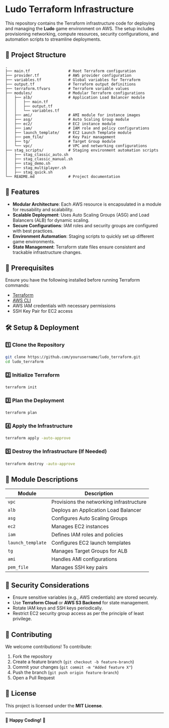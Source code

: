 # Ludo Terraform Infrastructure

This repository contains the Terraform infrastructure code for deploying and managing the **Ludo** game environment on AWS. The setup includes provisioning networking, compute resources, security configurations, and automation scripts to streamline deployments.

## 🚀 Project Structure

```plaintext
.
├── main.tf                 # Root Terraform configuration
├── provider.tf             # AWS provider configuration
├── variables.tf            # Global variables for Terraform
├── output.tf               # Terraform output definitions
├── terraform.tfvars        # Terraform variable values
├── modules/                # Modular Terraform configurations
│   ├── alb/                # Application Load Balancer module
│   │   ├── main.tf
│   │   ├── output.tf
│   │   └── variables.tf
│   ├── ami/                # AMI module for instance images
│   ├── asg/                # Auto Scaling Group module
│   ├── ec2/                # EC2 instance module
│   ├── iam/                # IAM role and policy configurations
│   ├── launch_template/    # EC2 Launch Template module
│   ├── pem_file/           # Key Pair management
│   ├── tg/                 # Target Group module
│   └── vpc/                # VPC and networking configurations
├── stag_scripts/           # Staging environment automation scripts
│   ├── stag_classic_auto.sh
│   ├── stag_classic_manual.sh
│   ├── stag_demo.sh
│   ├── stag_multiplayer.sh
│   ├── stag_quick.sh
└── README.md               # Project documentation
```

## 🌟 Features

- **Modular Architecture**: Each AWS resource is encapsulated in a module for reusability and scalability.
- **Scalable Deployment**: Uses Auto Scaling Groups (ASG) and Load Balancers (ALB) for dynamic scaling.
- **Secure Configurations**: IAM roles and security groups are configured with best practices.
- **Environment Automation**: Staging scripts to quickly set up different game environments.
- **State Management**: Terraform state files ensure consistent and trackable infrastructure changes.

## 📌 Prerequisites

Ensure you have the following installed before running Terraform commands:

- [Terraform](https://www.terraform.io/downloads)
- [AWS CLI](https://aws.amazon.com/cli/)
- AWS IAM credentials with necessary permissions
- SSH Key Pair for EC2 access

## 🛠️ Setup & Deployment

### 1️⃣ Clone the Repository

```sh
git clone https://github.com/yourusername/ludo_terraform.git
cd ludo_terraform
```

### 2️⃣ Initialize Terraform

```sh
terraform init
```

### 3️⃣ Plan the Deployment

```sh
terraform plan
```

### 4️⃣ Apply the Infrastructure

```sh
terraform apply -auto-approve
```

### 5️⃣ Destroy the Infrastructure (If Needed)

```sh
terraform destroy -auto-approve
```

## 📂 Module Descriptions

| Module            | Description                              |
| ----------------- | ---------------------------------------- |
| `vpc`             | Provisions the networking infrastructure |
| `alb`             | Deploys an Application Load Balancer     |
| `asg`             | Configures Auto Scaling Groups           |
| `ec2`             | Manages EC2 instances                    |
| `iam`             | Defines IAM roles and policies           |
| `launch_template` | Configures EC2 launch templates          |
| `tg`              | Manages Target Groups for ALB            |
| `ami`             | Handles AMI configurations               |
| `pem_file`        | Manages SSH key pairs                    |

## 🔐 Security Considerations

- Ensure sensitive variables (e.g., AWS credentials) are stored securely.
- Use **Terraform Cloud** or **AWS S3 Backend** for state management.
- Rotate IAM keys and SSH keys periodically.
- Restrict EC2 security group access as per the principle of least privilege.

## 🤝 Contributing

We welcome contributions! To contribute:

1. Fork the repository
2. Create a feature branch (`git checkout -b feature-branch`)
3. Commit your changes (`git commit -m "Added feature X"`)
4. Push the branch (`git push origin feature-branch`)
5. Open a Pull Request

## 📜 License

This project is licensed under the **MIT License**.

---

👾 **Happy Coding!** 🎲

